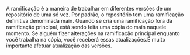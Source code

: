 A ramificação é a maneira de trabalhar em diferentes versões de um repositório de uma só vez. Por padrão, o repositório tem uma ramificação definitiva denominada main. Quando se cria uma ramificação fora da ramificação principal, está sendo feita uma cópia do main naquele momento.  Se alguém fizer alterações na ramificação principal enquanto você trabalha na cópia, você receberá essas atualizações.É muito importante afetuar atualização das versões. 
